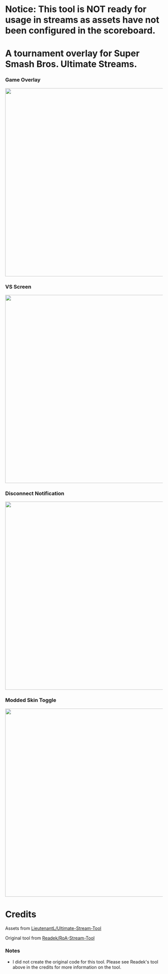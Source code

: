 # Notice: This tool is NOT ready for usage in streams as assets have not been configured in the scoreboard.

# A tournament overlay for Super Smash Bros. Ultimate Streams.

### Game Overlay
<img src="https://cdn.discordapp.com/attachments/1006411318028402708/1009068442017603676/Screenshot_2022-08-16_07-57-11.png" width="600">

### VS Screen
<img src="https://cdn.discordapp.com/attachments/1006411318028402708/1009068442374111372/Screenshot_2022-08-16_07-57-32.png" width="600">

### Disconnect Notification
<img src="https://cdn.discordapp.com/attachments/1006411318028402708/1009068073749319720/Screenshot_2022-08-16_07-55-42.png" width="600">

### Modded Skin Toggle
<img src="https://cdn.discordapp.com/attachments/1006411318028402708/1009071372049334302/unknown.png" width="600">

# Credits
Assets from [LieutenantL/Ultimate-Stream-Tool](https://github.com/LieutenantL/Ultimate-Stream-Tool)

Original tool from [Readek/RoA-Stream-Tool](https://github.com/Readek/RoA-Stream-Tool)

### Notes
- I did not create the original code for this tool. Please see Readek's tool above in the credits for more information on the tool.
